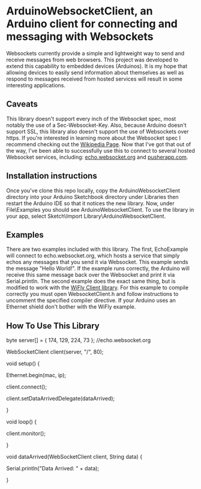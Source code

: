 # ArduinoWebsocketClient, an Arduino client for connecting and messaging with Websockets

Websockets currently provide a simple and lightweight way to send and receive messages from web browsers.  This project was developed to extend this capability to embedded devices (Arduinos).  It is my hope that allowing devices to easily send information about themselves as well as respond to messages received from hosted services will result in some interesting applications.

## Caveats

This library doesn't support every inch of the Websocket spec, most notably the use of a Sec-Websocket-Key.  Also, because Arduino doesn't support SSL, this library also doesn't support the use of Websockets over https.  If you're interested in learning more about the Websocket spec I recommend checking out the [Wikipedia Page](http://en.wikipedia.org/wiki/WebSocket).  Now that I've got that out of the way, I've been able to successfully use this to connect to several hosted Websocket services, including: [echo.websocket.org](http://websocket.org/echo.html) and [pusherapp.com](http://pusherapp.com).

## Installation instructions

Once you've clone this repo locally, copy the ArduinoWebsocketClient directory into your Arduino Sketchbook directory under Libraries then restart the Arduino IDE so that it notices the new library.  Now, under File\Examples you should see ArduinoWebsocketClient.  To use the library in your app, select Sketch\Import Library\ArduinoWebsocketClient.

## Examples

There are two examples included with this library.  The first, EchoExample will connect to echo.websocket.org, which hosts a service that simply echos any messages that you send it via Websocket.  This example sends the message "Hello World!".  If the example runs correctly, the Arduino will receive this same message back over the Websocket and print it via Serial.println.  The second example does the exact same thing, but is modified to work with the [WiFly Client library](https://github.com/sparkfun/WiFly-Shield).  For this example to compile correctly you must open WebsocketClient.h and follow instructions to uncomment the specified compiler directive.  If your Arduino uses an Ethernet shield don't bother with the WiFly example.

## How To Use This Library

byte server[] = { 174, 129, 224, 73 }; //echo.websocket.org

WebSocketClient client(server, "/", 80);

void setup() {

  Ethernet.begin(mac, ip);

  client.connect();

  client.setDataArrivedDelegate(dataArrived);

}

void loop() {

  client.monitor();

}

void dataArrived(WebSocketClient client, String data) {

  Serial.println("Data Arrived: " + data);

}